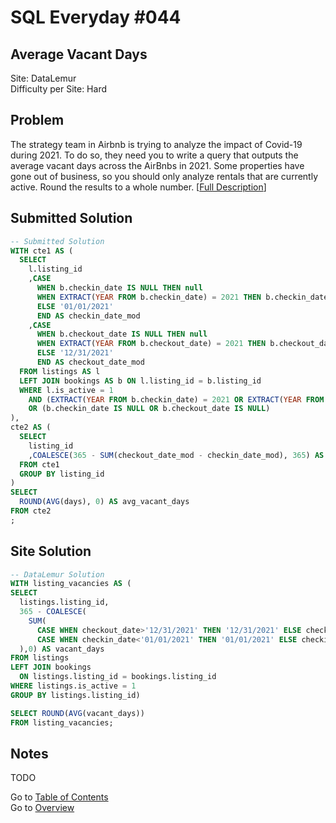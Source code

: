 # SQL Everyday \#044

## Average Vacant Days

Site: DataLemur\
Difficulty per Site: Hard

## Problem

The strategy team in Airbnb is trying to analyze the impact of Covid-19 during 2021. To do so, they need you to write a query that outputs the average vacant days across the AirBnbs in 2021. Some properties have gone out of business, so you should only analyze rentals that are currently active. Round the results to a whole number. [[Full Description](https://datalemur.com/questions/average-vacant-days)]

## Submitted Solution

```sql
-- Submitted Solution
WITH cte1 AS (
  SELECT
    l.listing_id
    ,CASE 
      WHEN b.checkin_date IS NULL THEN null 
      WHEN EXTRACT(YEAR FROM b.checkin_date) = 2021 THEN b.checkin_date 
      ELSE '01/01/2021' 
      END AS checkin_date_mod
    ,CASE 
      WHEN b.checkout_date IS NULL THEN null 
      WHEN EXTRACT(YEAR FROM b.checkout_date) = 2021 THEN b.checkout_date 
      ELSE '12/31/2021' 
      END AS checkout_date_mod
  FROM listings AS l
  LEFT JOIN bookings AS b ON l.listing_id = b.listing_id
  WHERE l.is_active = 1
    AND (EXTRACT(YEAR FROM b.checkin_date) = 2021 OR EXTRACT(YEAR FROM b.checkout_date) = 2021)
    OR (b.checkin_date IS NULL OR b.checkout_date IS NULL)
),
cte2 AS (
  SELECT
    listing_id
    ,COALESCE(365 - SUM(checkout_date_mod - checkin_date_mod), 365) AS days
  FROM cte1
  GROUP BY listing_id
)
SELECT
  ROUND(AVG(days), 0) AS avg_vacant_days
FROM cte2
;
```

## Site Solution

```sql
-- DataLemur Solution 
WITH listing_vacancies AS (
SELECT 
  listings.listing_id,
  365 - COALESCE(
    SUM(
      CASE WHEN checkout_date>'12/31/2021' THEN '12/31/2021' ELSE checkout_date END -
      CASE WHEN checkin_date<'01/01/2021' THEN '01/01/2021' ELSE checkin_date END 
  ),0) AS vacant_days
FROM listings 
LEFT JOIN bookings
  ON listings.listing_id = bookings.listing_id 
WHERE listings.is_active = 1
GROUP BY listings.listing_id)

SELECT ROUND(AVG(vacant_days)) 
FROM listing_vacancies;
```

## Notes

TODO

Go to [Table of Contents](/README.md#contents)\
Go to [Overview](/README.md)
